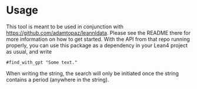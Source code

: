 # Usage

This tool is meant to be used in conjunction with https://github.com/adamtopaz/leannldata. Please see the README there for more information on how to get started.
With the API from that repo running properly, you can use this package as a dependency in your Lean4 project as usual, and write 
```lean
#find_with_gpt "Some text."
```
When writing the string, the search will only be initiated once the string contains a period (anywhere in the string).
